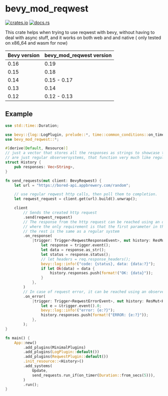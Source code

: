 # bevy_mod_reqwest

[![crates.io](https://img.shields.io/crates/v/bevy_mod_reqwest)](https://crates.io/crates/bevy_mod_reqwest)
[![docs.rs](https://docs.rs/bevy_mod_reqwest/badge.svg)](https://docs.rs/bevy_mod_reqwest)

This crate helps when trying to use reqwest with bevy, without having to deal with async stuff, and it works on both web and and native
( only tested on x86_64 and wasm for now)

| Bevy version | bevy_mod_reqwest version |
| ------------ | ------------------------ |
| 0.16         | 0.19                     |
| 0.15         | 0.18                     |
| 0.14         | 0.15 - 0.17              |
| 0.13         | 0.14                     |
| 0.12         | 0.12 - 0.13              |

## Example

``` rust
use std::time::Duration;

use bevy::{log::LogPlugin, prelude::*, time::common_conditions::on_timer};
use bevy_mod_reqwest::*;

#[derive(Default, Resource)]
// just a vector that stores all the responses as strings to showcase that the `on_response` methods
// are just regular observersystems, that function very much like regular systems
struct History {
    pub responses: Vec<String>,
}

fn send_requests(mut client: BevyReqwest) {
    let url = "https://bored-api.appbrewery.com/random";

    // use regular reqwest http calls, then poll them to completion.
    let reqwest_request = client.get(url).build().unwrap();

    client
        // Sends the created http request
        .send(reqwest_request)
        // The response from the http request can be reached using an observersystem,
        // where the only requirement is that the first parameter in the system is the specific Trigger type
        // the rest is the same as a regular system
        .on_response(
            |trigger: Trigger<ReqwestResponseEvent>, mut history: ResMut<History>| {
                let response = trigger.event();
                let data = response.as_str();
                let status = response.status();
                // let headers = req.response_headers();
                bevy::log::info!("code: {status}, data: {data:?}");
                if let Ok(data) = data {
                    history.responses.push(format!("OK: {data}"));
                }
            },
        )
        // In case of request error, it can be reached using an observersystem as well
        .on_error(
            |trigger: Trigger<ReqwestErrorEvent>, mut history: ResMut<History>| {
                let e = &trigger.event().0;
                bevy::log::info!("error: {e:?}");
                history.responses.push(format!("ERROR: {e:?}"));
            },
        );
}

fn main() {
    App::new()
        .add_plugins(MinimalPlugins)
        .add_plugins(LogPlugin::default())
        .add_plugins(ReqwestPlugin::default())
        .init_resource::<History>()
        .add_systems(
            Update,
            send_requests.run_if(on_timer(Duration::from_secs(5))),
        )
        .run();
}
```
